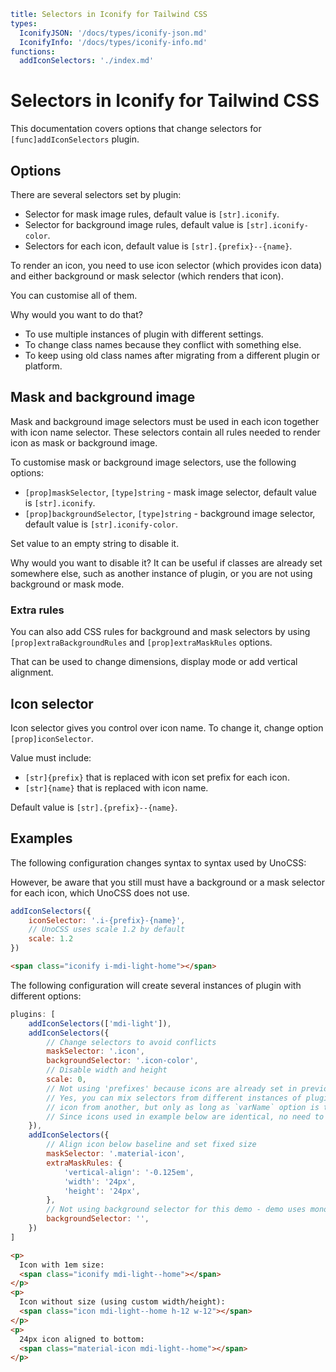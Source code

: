 ```yaml
title: Selectors in Iconify for Tailwind CSS
types:
  IconifyJSON: '/docs/types/iconify-json.md'
  IconifyInfo: '/docs/types/iconify-info.md'
functions:
  addIconSelectors: './index.md'
```

# Selectors in Iconify for Tailwind CSS

This documentation covers options that change selectors for `[func]addIconSelectors` plugin.

## Options

There are several selectors set by plugin:
- Selector for mask image rules, default value is `[str].iconify`.
- Selector for background image rules, default value is `[str].iconify-color`.
- Selectors for each icon, default value is `[str].{prefix}--{name}`.

To render an icon, you need to use icon selector (which provides icon data) and
either background or mask selector (which renders that icon).

You can customise all of them.

Why would you want to do that?
- To use multiple instances of plugin with different settings.
- To change class names because they conflict with something else.
- To keep using old class names after migrating from a different plugin or platform.

## Mask and background image

Mask and background image selectors must be used in each icon together with icon name selector.
These selectors contain all rules needed to render icon as mask or background image.

To customise mask or background image selectors, use the following options:
- `[prop]maskSelector`, `[type]string` - mask image selector, default value is `[str].iconify`.
- `[prop]backgroundSelector`, `[type]string` - background image selector, default value is `[str].iconify-color`.

Set value to an empty string to disable it.

Why would you want to disable it?
It can be useful if classes are already set somewhere else, such as another instance of plugin,
or you are not using background or mask mode.

### Extra rules

You can also add CSS rules for background and mask selectors by using `[prop]extraBackgroundRules` and `[prop]extraMaskRules` options.

That can be used to change dimensions, display mode or add vertical alignment.

## Icon selector

Icon selector gives you control over icon name. To change it, change option `[prop]iconSelector`.

Value must include:
- `[str]{prefix}` that is replaced with icon set prefix for each icon.
- `[str]{name}` that is replaced with icon name.

Default value is `[str].{prefix}--{name}`.

## Examples

The following configuration changes syntax to syntax used by UnoCSS:

However, be aware that you still must have a background or a mask selector for each icon, which UnoCSS does not use.

```js
addIconSelectors({
    iconSelector: '.i-{prefix}-{name}',
    // UnoCSS uses scale 1.2 by default
    scale: 1.2
})
```

```html
<span class="iconify i-mdi-light-home"></span>
```

The following configuration will create several instances of plugin with different options:

```js
plugins: [
    addIconSelectors(['mdi-light']),
    addIconSelectors({
        // Change selectors to avoid conflicts
        maskSelector: '.icon',
        backgroundSelector: '.icon-color',
        // Disable width and height 
        scale: 0,
        // Not using 'prefixes' because icons are already set in previous instance
        // Yes, you can mix selectors from different instances of plugin: background or mask from one, 
        // icon from another, but only as long as `varName` option is the same (or not customised).
        // Since icons used in example below are identical, no need to re-parse them.
    }),
    addIconSelectors({
        // Align icon below baseline and set fixed size
        maskSelector: '.material-icon',
        extraMaskRules: {
            'vertical-align': '-0.125em',
            'width': '24px',
            'height': '24px',
        },
        // Not using background selector for this demo - demo uses monotone icons only
        backgroundSelector: '',
    })
]
```

```html
<p>
  Icon with 1em size: 
  <span class="iconify mdi-light--home"></span>
</p>
<p>
  Icon without size (using custom width/height): 
  <span class="icon mdi-light--home h-12 w-12"></span>
</p>
<p>
  24px icon aligned to bottom: 
  <span class="material-icon mdi-light--home"></span>
</p>
```

